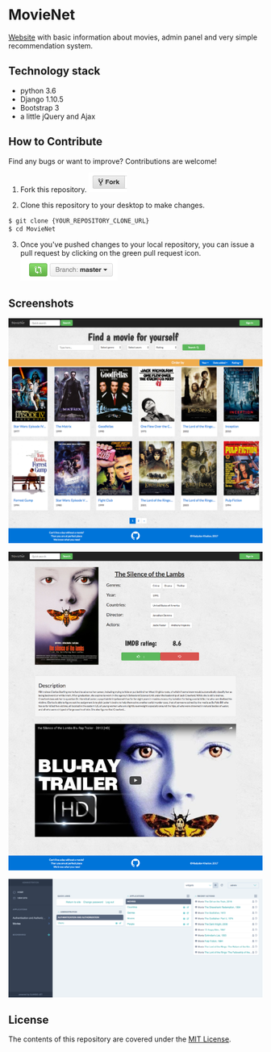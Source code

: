 # MovieNet
[Website](https://movie-net.herokuapp.com/) with basic information about
movies, admin panel and very simple recommendation system.

## Technology stack
- python 3.6
- Django 1.10.5
- Bootstrap 3
- a little jQuery and Ajax

## How to Contribute
Find any bugs or want to improve? Contributions are welcome!

1. Fork this repository.
![Fork Icon](README_resources/fork-icon.png)

2. Clone this repository to your desktop to make changes.
```sh
$ git clone {YOUR_REPOSITORY_CLONE_URL}
$ cd MovieNet
```
3. Once you've pushed changes to your local repository, you can issue a
pull request by clicking on the green pull request icon.
![Pull Request Icon](README_resources/pull-request-icon.png)

## Screenshots
![](README_resources/index_page.png)

![](README_resources/movie_page.png)

![](README_resources/admin_page.png)


## License
The contents of this repository are covered under the [MIT License](LICENSE.txt).